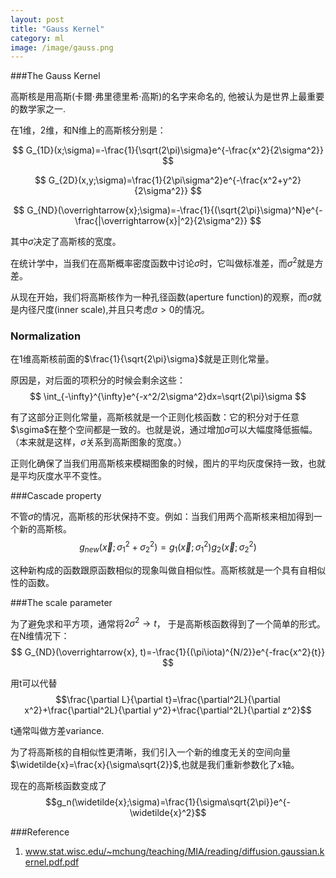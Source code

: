 ```yaml
---
layout: post
title: "Gauss Kernel"
category: ml
image: /image/gauss.png
---
```


###The Gauss Kernel

高斯核是用高斯(卡爾·弗里德里希·高斯)的名字来命名的, 他被认为是世界上最重要的数学家之一.

在1维，2维，和N维上的高斯核分别是：

$$
G_{1D}(x;\sigma)=-\frac{1}{\sqrt(2\pi)\sigma}e^{-\frac{x^2}{2\sigma^2}}
$$

$$
G_{2D}(x,y;\sigma)=\frac{1}{2\pi\sigma^2}e^{-\frac{x^2+y^2}{2\sigma^2}}
$$

$$
G_{ND}(\overrightarrow{x};\sigma)=-\frac{1}{(\sqrt{2\pi}\sigma)^N}e^{-\frac{|\overrightarrow{x}|^2}{2\sigma^2}}
$$

其中$\sigma$决定了高斯核的宽度。

在统计学中，当我们在高斯概率密度函数中讨论$\sigma$时，它叫做标准差，而$\sigma^2$就是方差。

从现在开始，我们将高斯核作为一种孔径函数(aperture function)的观察，而$\sigma$就是内径尺度(inner scale),并且只考虑$\sigma > 0$的情况。

### Normalization

在1维高斯核前面的$\frac{1}{\sqrt{2\pi}\sigma}$就是正则化常量。

原因是，对后面的项积分的时候会剩余这些：
$$
\int_{-\infty}^{\infty}e^{-x^2/2\sigma^2}dx=\sqrt{2\pi}\sigma
$$

有了这部分正则化常量，高斯核就是一个正则化核函数：它的积分对于任意$\sgima$在整个空间都是一致的。也就是说，通过增加$\sigma$可以大幅度降低振幅。（本来就是这样，$\sigma$关系到高斯图象的宽度。）

正则化确保了当我们用高斯核来模糊图象的时候，图片的平均灰度保持一致，也就是平均灰度水平不变性。

###Cascade property

不管$\sigma$的情况，高斯核的形状保持不变。例如：当我们用两个高斯核来相加得到一个新的高斯核。
$$g_{new}(\overrightarrow{x};\sigma_1^2+\sigma_2^2) = g_1(\overrightarrow{x};\sigma_1^2)g_2(\overrightarrow{x};\sigma_2^2)$$

这种新构成的函数跟原函数相似的现象叫做自相似性。高斯核就是一个具有自相似性的函数。

###The scale parameter

为了避免求和平方项，通常将$2\sigma^2\to t$， 于是高斯核函数得到了一个简单的形式。在N维情况下：
$$
G_{ND}(\overrightarrow{x}, t)=-\frac{1}{(\pi\iota)^{N/2}}e^{-frac{x^2}{t}}
$$

用t可以代替$$\frac{\partial L}{\partial t}=\frac{\partial^2L}{\partial x^2}+\frac{\partial^2L}{\partial y^2}+\frac{\partial^2L}{\partial z^2}$$

t通常叫做方差variance.

为了将高斯核的自相似性更清晰，我们引入一个新的维度无关的空间向量$\widetilde{x}=\frac{x}{\sigma\sqrt{2}}$,也就是我们重新参数化了x轴。

现在的高斯核函数变成了$$g_n(\widetilde{x};\sigma)=\frac{1}{\sigma\sqrt{2\pi}}e^{-\widetilde{x}^2}$$



###Reference

1. www.stat.wisc.edu/~mchung/teaching/MIA/reading/diffusion.gaussian.kernel.pdf.pdf
